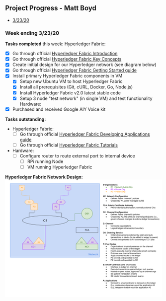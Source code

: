 ## Project Progress - Matt Boyd  

* [3/23/20](#032320)

<a name="032320"/>

### Week ending 3/23/20
__Tasks completed__ this week:
Hyperledger Fabric:

- [x] Go through official [Hyperledger Fabric Introduction](https://hyperledger-fabric.readthedocs.io/en/latest/whatis.html)
- [x] Go through official [Hyperledger Fabric Key Concepts](https://hyperledger-fabric.readthedocs.io/en/latest/key_concepts.html)
- [x] Create initial design for our Hyperledger network (see diagram below)
- [x] Go through official [Hyperledger Fabric Getting Started guide](https://hyperledger-fabric.readthedocs.io/en/latest/getting_started.html)
- [x] Install primary Hyperledger Fabric components in VM
	- [x] Setup new Ubuntu VM to host Hyperledger Fabric
	- [x] Install all prerequisites (Git, cURL, Docker, Go, Node.js)
	- [x] Install Hyperledger Fabric v2.0 latest stable code
	- [x] Setup 3 node "test network" (in single VM) and test functionality
Hardware:
- [x] Purchased and received Google AIY Voice kit

__Tasks outstanding:__
- Hyperledger Fabric:
	- [ ] Go through official [Hyperledger Fabric Developing Applications guide](https://hyperledger-fabric.readthedocs.io/en/latest/developapps/developing_applications.html)
	- [ ] Go through official [Hyperledger Fabric Tutorials](https://hyperledger-fabric.readthedocs.io/en/latest/tutorials.html)
- Hardware:
	- [ ] Configure router to route external port to internal device
		- [ ] RPi running Node
		- [ ] VM running Hyperledger Fabric

__Hyperledger Fabric Network Design:__
![Hyperledger Fabric Initial Network Design](images/EC544-Initial-Hyperledger-Design.svg)



